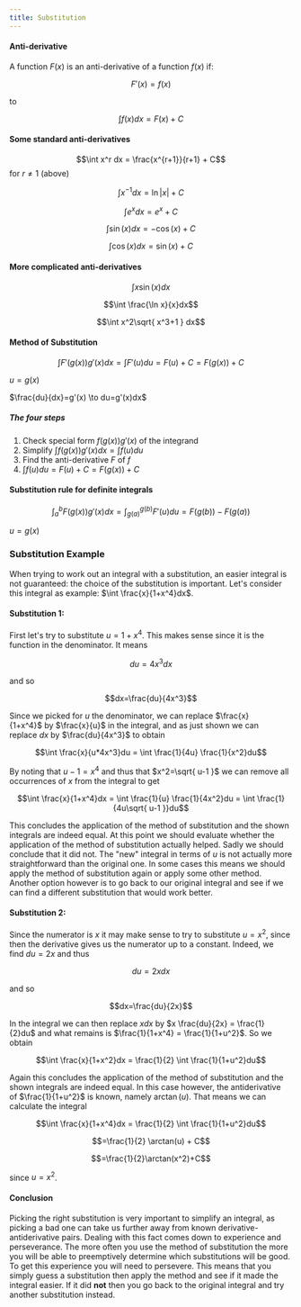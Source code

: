 ```yaml
---
title: Substitution
---
```


#### Anti-derivative
A function $F(x)$ is an anti-derivative of a function $f(x)$ if:

$$F'(x) = f(x)$$

to

$$\int f(x)dx = F(x) + C$$
#### Some standard anti-derivatives
$$\int x^r dx = \frac{x^{r+1}}{r+1} + C$$ for $r\neq 1$ (above)

$$\int x^{-1}dx = \ln|x|+C$$

$$\int e^xdx=e^x+C$$

$$\int \sin(x)dx = -\cos(x)+C$$

$$\int \cos(x)dx = \sin(x)+C$$

#### More complicated anti-derivatives
$$\int x\sin(x)dx$$

$$\int \frac{\ln x}{x}dx$$

$$\int x^2\sqrt{ x^3+1 } dx$$

#### Method of Substitution
$$\int F'(g(x))g'(x)dx = \int F'(u)du = F(u)+C = F(g(x))+C$$

$u=g(x)$

$\frac{du}{dx}=g'(x) \to du=g'(x)dx$

##### The four steps
1. Check special form $f(g(x))g'(x)$ of the integrand
2. Simplify $\int f(g(x))g'(x)dx = \int f(u)du$
3. Find the anti-derivative $F$ of $f$
4. $\int f(u)du = F(u)+C=F(g(x))+C$
#### Substitution rule for definite integrals
$$\int_{a}^b F(g(x))g'(x)dx = \int_{g(a)}^{g(b)}F'(u)du = F(g(b))-F(g(a))$$

$u=g(x)$
### **Substitution Example**
When trying to work out an integral with a substitution, an easier integral is not guaranteed: the choice of the substitution is important. Let's consider this integral as example: $\int \frac{x}{1+x^4}dx$.
#### Substitution 1:
First let's try to substitute $u=1+x^4$. This makes sense since it is the function in the denominator. It means

$$du=4x^3dx$$

and so

$$dx=\frac{du}{4x^3}$$

Since we picked for $u$ the denominator, we can replace $\frac{x}{1+x^4}$ by $\frac{x}{u}$ in the integral, and as just shown we can replace $dx$ by $\frac{du}{4x^3}$ to obtain

$$\int \frac{x}{u*4x^3}du = \int \frac{1}{4u} \frac{1}{x^2}du$$

By noting that $u-1=x^4$ and thus that $x^2=\sqrt{ u-1 }$ we can remove all occurrences of $x$ from the integral to get

$$\int \frac{x}{1+x^4}dx = \int \frac{1}{u} \frac{1}{4x^2}du = \int \frac{1}{4u\sqrt{ u-1 }}du$$

This concludes the application of the method of substitution and the shown integrals are indeed equal. At this point we should evaluate whether the application of the method of substitution actually helped. Sadly we should conclude that it did not. The "new" integral in terms of $u$ is not actually more straightforward than the original one. In some cases this means we should apply the method of substitution again or apply some other method. Another option however is to go back to our original integral and see if we can find a different substitution that would work better.

#### Substitution 2:
Since the numerator is $x$ it may make sense to try to substitute $u=x^2$, since then the derivative gives us the numerator up to a constant. Indeed, we find $du=2x$ and thus

$$du=2xdx$$

and so

$$dx=\frac{du}{2x}$$

In the integral we can then replace $xdx$ by $x \frac{du}{2x} = \frac{1}{2}du$ and what remains is $\frac{1}{1+x^4} = \frac{1}{1+u^2}$. So we obtain

$$\int \frac{x}{1+x^2}dx = \frac{1}{2} \int \frac{1}{1+u^2}du$$

Again this concludes the application of the method of substitution and the shown integrals are indeed equal. In this case however, the antiderivative of $\frac{1}{1+u^2}$ is known, namely $\arctan(u)$. That means we can calculate the integral

$$\int \frac{x}{1+x^4}dx = \frac{1}{2} \int \frac{1}{1+u^2}du$$

$$=\frac{1}{2} \arctan(u) + C$$

$$=\frac{1}{2}\arctan(x^2)+C$$

since $u=x^2$.

#### Conclusion
Picking the right substitution is very important to simplify an integral, as picking a bad one can take us further away from known derivative-antiderivative pairs. Dealing with this fact comes down to experience and perseverance. The more often you use the method of substitution the more you will be able to preemptively determine which substitutions will be good. To get this experience you will need to persevere. This means that you simply guess a substitution then apply the method and see if it made the integral easier. If it did **not** then you go back to the original integral and try another substitution instead.
